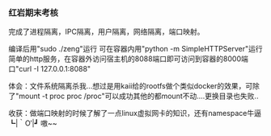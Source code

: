 ###         红岩期末考核

完成了进程隔离，IPC隔离，用户隔离，网络隔离，端口映射。

编译后用"sudo ./zeng"运行
可在容器内用"python -m SimpleHTTPServer"运行简单的http服务，在容器外访问宿主机的8088端口即可访问到容器的8000端口"curl -I 127.0.0.1:8088"

体会：文件系统隔离杀我...想过是用kaii给的rootfs做个类似docker的效果，可除了"mount -t proc proc /proc"可以成功其他的都mount不动....更换目录也失败..

收获：做端口映射的时候了解了一点linux虚拟网卡的知识，还有namespace牛逼┗|｀O′|┛ 嗷~~











